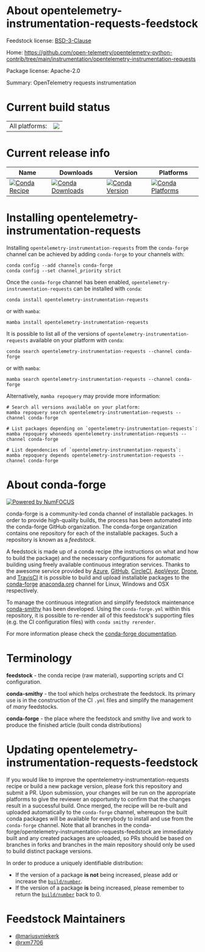 About opentelemetry-instrumentation-requests-feedstock
======================================================

Feedstock license: [BSD-3-Clause](https://github.com/conda-forge/opentelemetry-instrumentation-requests-feedstock/blob/main/LICENSE.txt)

Home: https://github.com/open-telemetry/opentelemetry-python-contrib/tree/main/instrumentation/opentelemetry-instrumentation-requests

Package license: Apache-2.0

Summary: OpenTelemetry requests instrumentation

Current build status
====================


<table><tr><td>All platforms:</td>
    <td>
      <a href="https://dev.azure.com/conda-forge/feedstock-builds/_build/latest?definitionId=13845&branchName=main">
        <img src="https://dev.azure.com/conda-forge/feedstock-builds/_apis/build/status/opentelemetry-instrumentation-requests-feedstock?branchName=main">
      </a>
    </td>
  </tr>
</table>

Current release info
====================

| Name | Downloads | Version | Platforms |
| --- | --- | --- | --- |
| [![Conda Recipe](https://img.shields.io/badge/recipe-opentelemetry--instrumentation--requests-green.svg)](https://anaconda.org/conda-forge/opentelemetry-instrumentation-requests) | [![Conda Downloads](https://img.shields.io/conda/dn/conda-forge/opentelemetry-instrumentation-requests.svg)](https://anaconda.org/conda-forge/opentelemetry-instrumentation-requests) | [![Conda Version](https://img.shields.io/conda/vn/conda-forge/opentelemetry-instrumentation-requests.svg)](https://anaconda.org/conda-forge/opentelemetry-instrumentation-requests) | [![Conda Platforms](https://img.shields.io/conda/pn/conda-forge/opentelemetry-instrumentation-requests.svg)](https://anaconda.org/conda-forge/opentelemetry-instrumentation-requests) |

Installing opentelemetry-instrumentation-requests
=================================================

Installing `opentelemetry-instrumentation-requests` from the `conda-forge` channel can be achieved by adding `conda-forge` to your channels with:

```
conda config --add channels conda-forge
conda config --set channel_priority strict
```

Once the `conda-forge` channel has been enabled, `opentelemetry-instrumentation-requests` can be installed with `conda`:

```
conda install opentelemetry-instrumentation-requests
```

or with `mamba`:

```
mamba install opentelemetry-instrumentation-requests
```

It is possible to list all of the versions of `opentelemetry-instrumentation-requests` available on your platform with `conda`:

```
conda search opentelemetry-instrumentation-requests --channel conda-forge
```

or with `mamba`:

```
mamba search opentelemetry-instrumentation-requests --channel conda-forge
```

Alternatively, `mamba repoquery` may provide more information:

```
# Search all versions available on your platform:
mamba repoquery search opentelemetry-instrumentation-requests --channel conda-forge

# List packages depending on `opentelemetry-instrumentation-requests`:
mamba repoquery whoneeds opentelemetry-instrumentation-requests --channel conda-forge

# List dependencies of `opentelemetry-instrumentation-requests`:
mamba repoquery depends opentelemetry-instrumentation-requests --channel conda-forge
```


About conda-forge
=================

[![Powered by
NumFOCUS](https://img.shields.io/badge/powered%20by-NumFOCUS-orange.svg?style=flat&colorA=E1523D&colorB=007D8A)](https://numfocus.org)

conda-forge is a community-led conda channel of installable packages.
In order to provide high-quality builds, the process has been automated into the
conda-forge GitHub organization. The conda-forge organization contains one repository
for each of the installable packages. Such a repository is known as a *feedstock*.

A feedstock is made up of a conda recipe (the instructions on what and how to build
the package) and the necessary configurations for automatic building using freely
available continuous integration services. Thanks to the awesome service provided by
[Azure](https://azure.microsoft.com/en-us/services/devops/), [GitHub](https://github.com/),
[CircleCI](https://circleci.com/), [AppVeyor](https://www.appveyor.com/),
[Drone](https://cloud.drone.io/welcome), and [TravisCI](https://travis-ci.com/)
it is possible to build and upload installable packages to the
[conda-forge](https://anaconda.org/conda-forge) [anaconda.org](https://anaconda.org/)
channel for Linux, Windows and OSX respectively.

To manage the continuous integration and simplify feedstock maintenance
[conda-smithy](https://github.com/conda-forge/conda-smithy) has been developed.
Using the ``conda-forge.yml`` within this repository, it is possible to re-render all of
this feedstock's supporting files (e.g. the CI configuration files) with ``conda smithy rerender``.

For more information please check the [conda-forge documentation](https://conda-forge.org/docs/).

Terminology
===========

**feedstock** - the conda recipe (raw material), supporting scripts and CI configuration.

**conda-smithy** - the tool which helps orchestrate the feedstock.
                   Its primary use is in the construction of the CI ``.yml`` files
                   and simplify the management of *many* feedstocks.

**conda-forge** - the place where the feedstock and smithy live and work to
                  produce the finished article (built conda distributions)


Updating opentelemetry-instrumentation-requests-feedstock
=========================================================

If you would like to improve the opentelemetry-instrumentation-requests recipe or build a new
package version, please fork this repository and submit a PR. Upon submission,
your changes will be run on the appropriate platforms to give the reviewer an
opportunity to confirm that the changes result in a successful build. Once
merged, the recipe will be re-built and uploaded automatically to the
`conda-forge` channel, whereupon the built conda packages will be available for
everybody to install and use from the `conda-forge` channel.
Note that all branches in the conda-forge/opentelemetry-instrumentation-requests-feedstock are
immediately built and any created packages are uploaded, so PRs should be based
on branches in forks and branches in the main repository should only be used to
build distinct package versions.

In order to produce a uniquely identifiable distribution:
 * If the version of a package **is not** being increased, please add or increase
   the [``build/number``](https://docs.conda.io/projects/conda-build/en/latest/resources/define-metadata.html#build-number-and-string).
 * If the version of a package **is** being increased, please remember to return
   the [``build/number``](https://docs.conda.io/projects/conda-build/en/latest/resources/define-metadata.html#build-number-and-string)
   back to 0.

Feedstock Maintainers
=====================

* [@mariusvniekerk](https://github.com/mariusvniekerk/)
* [@rxm7706](https://github.com/rxm7706/)

